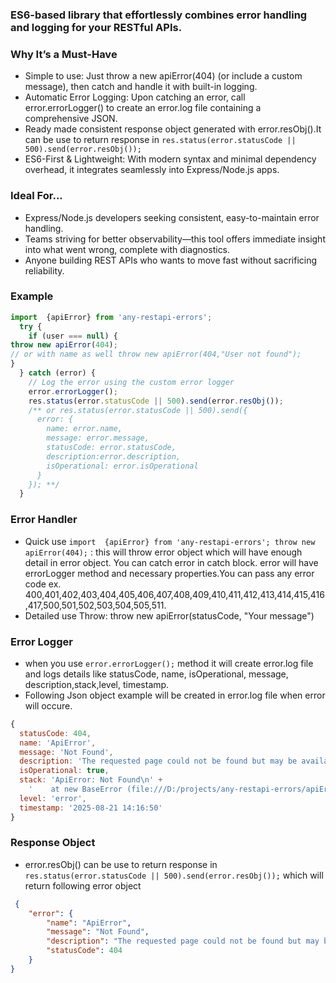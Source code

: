 ### ES6-based library that effortlessly combines error handling and logging for your RESTful APIs.
### Why It’s a Must-Have
* Simple to use: Just throw a new apiError(404) (or include a custom message), then catch and handle it with built-in logging.
* Automatic Error Logging: Upon catching an error, call error.errorLogger() to create an error.log file containing a comprehensive JSON.
* Ready made consistent response object generated with error.resObj().It can be use to return response in ```res.status(error.statusCode || 500).send(error.resObj());```
* ES6-First & Lightweight: With modern syntax and minimal dependency overhead, it integrates seamlessly into Express/Node.js apps.

### Ideal For...
* Express/Node.js developers seeking consistent, easy-to-maintain error handling.
* Teams striving for better observability—this tool offers immediate insight into what went wrong, complete with diagnostics.
* Anyone building REST APIs who wants to move fast without sacrificing reliability.

### Example 
```javascript
import  {apiError} from 'any-restapi-errors';
  try {
    if (user === null) {
throw new apiError(404); 
// or with name as well throw new apiError(404,"User not found");
}
  } catch (error) {
    // Log the error using the custom error logger
    error.errorLogger();
    res.status(error.statusCode || 500).send(error.resObj());
    /** or res.status(error.statusCode || 500).send({
      error: {
        name: error.name,
        message: error.message,
        statusCode: error.statusCode,
        description:error.description,
        isOperational: error.isOperational
      }
    }); **/
  }
```
### Error Handler
* Quick use ```import  {apiError} from 'any-restapi-errors'; throw new apiError(404);``` : this will throw error object which will have enough detail in error object. You can catch error in catch block. error will have errorLogger method and necessary properties.You can pass any error code ex. 400,401,402,403,404,405,406,407,408,409,410,411,412,413,414,415,416,417,500,501,502,503,504,505,511.
* Detailed use Throw: throw new apiError(statusCode, "Your message")

### Error Logger
* when you use ```error.errorLogger();``` method it will create error.log file and logs details like statusCode, name,  isOperational, message, description,stack,level, timestamp.
* Following Json object example will be created in error.log file when error will occure.

```javascript
{
  statusCode: 404,
  name: 'ApiError',
  message: 'Not Found',
  description: 'The requested page could not be found but may be available again in the future',
  isOperational: true,
  stack: 'ApiError: Not Found\n' +
    '    at new BaseError (file:///D:/projects/any-restapi-errors/apiErrors/baseError.js:10:8)\n' + ...',
  level: 'error',
  timestamp: '2025-08-21 14:16:50'
}
```

### Response Object 
* error.resObj() can be use to return response in ```res.status(error.statusCode || 500).send(error.resObj());```
which will return following error object 
```json
 {
    "error": {
        "name": "ApiError",
        "message": "Not Found",
        "description": "The requested page could not be found but may be available again in the future",
        "statusCode": 404
    }
}
```

